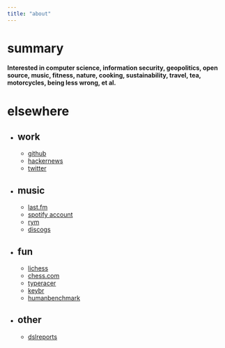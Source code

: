 ```yaml
---
title: "about" 
---
```

# summary




#### Interested in computer science, information security, geopolitics, open source, music, fitness, nature, cooking, sustainability, travel, tea, motorcycles, being less wrong, et al.




# elsewhere


 * ## work 
    * [github](https://github.com/7te "github") 
    * [hackernews](https://news.ycombinator.com/user?id=gjkhkldajghl "hackernews") 
    * [twitter](https://twitter.com/gamerwoadie "twitter") 

 * ## music
    * [last.fm](https://www.last.fm/user/jl- "last.fm") 
    * [spotify account](https://open.spotify.com/user/124951816 "spotify") 
    * [rym](https://rateyourmusic.com/~jljljl "rateyourmusic") 
    * [discogs](https://www.discogs.com/user/jl- "discogs")
 
 * ## fun 
    * [lichess](https://lichess.org/@/iqdf "lichess") 
    * [chess.com](https://www.chess.com/member/xxioa "chess.com") 
    * [typeracer](https://data.typeracer.com/pit/profile?user=jml- "typeracer (yeah i need to play on this more...)")
    * [keybr](https://www.keybr.com/profile/a484jkf "keybr") 
    * [humanbenchmark](https://humanbenchmark.com/users/5dbc56aad333e000011ecfb1 "humanbenchmark") 

 * ## other
    * [dslreports](https://www.dslreports.com/profile/u/1972784 "dslreports")